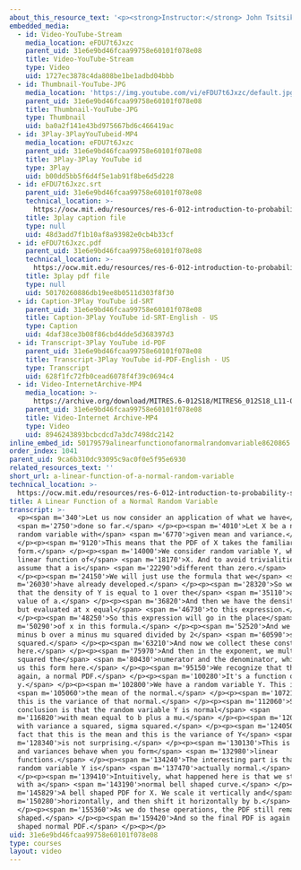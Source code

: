```yaml
---
about_this_resource_text: '<p><strong>Instructor:</strong> John Tsitsiklis</p>'
embedded_media:
  - id: Video-YouTube-Stream
    media_location: eFDU7t6Jxzc
    parent_uid: 31e6e9bd46fcaa99758e60101f078e08
    title: Video-YouTube-Stream
    type: Video
    uid: 1727ec3878c4da808be1be1adbd04bbb
  - id: Thumbnail-YouTube-JPG
    media_location: 'https://img.youtube.com/vi/eFDU7t6Jxzc/default.jpg'
    parent_uid: 31e6e9bd46fcaa99758e60101f078e08
    title: Thumbnail-YouTube-JPG
    type: Thumbnail
    uid: ba0a2f141e43bd975667bd6c466419ac
  - id: 3Play-3PlayYouTubeid-MP4
    media_location: eFDU7t6Jxzc
    parent_uid: 31e6e9bd46fcaa99758e60101f078e08
    title: 3Play-3Play YouTube id
    type: 3Play
    uid: b00dd5bb5f6d4f5e1ab91f8be6d5d228
  - id: eFDU7t6Jxzc.srt
    parent_uid: 31e6e9bd46fcaa99758e60101f078e08
    technical_location: >-
      https://ocw.mit.edu/resources/res-6-012-introduction-to-probability-spring-2018/part-i-the-fundamentals/a-linear-function-of-a-normal-random-variable/eFDU7t6Jxzc.srt
    title: 3play caption file
    type: null
    uid: 48d3add7f1b10af8a93982e0cb4b33cf
  - id: eFDU7t6Jxzc.pdf
    parent_uid: 31e6e9bd46fcaa99758e60101f078e08
    technical_location: >-
      https://ocw.mit.edu/resources/res-6-012-introduction-to-probability-spring-2018/part-i-the-fundamentals/a-linear-function-of-a-normal-random-variable/eFDU7t6Jxzc.pdf
    title: 3play pdf file
    type: null
    uid: 50170260886db19ee8b0511d303f8f30
  - id: Caption-3Play YouTube id-SRT
    parent_uid: 31e6e9bd46fcaa99758e60101f078e08
    title: Caption-3Play YouTube id-SRT-English - US
    type: Caption
    uid: 4daf38ce3b08f86cbd4dde5d368397d3
  - id: Transcript-3Play YouTube id-PDF
    parent_uid: 31e6e9bd46fcaa99758e60101f078e08
    title: Transcript-3Play YouTube id-PDF-English - US
    type: Transcript
    uid: 628f1fc72fb0cead6078f4f39c0694c4
  - id: Video-InternetArchive-MP4
    media_location: >-
      https://archive.org/download/MITRES.6-012S18/MITRES6_012S18_L11-04_300k.mp4
    parent_uid: 31e6e9bd46fcaa99758e60101f078e08
    title: Video-Internet Archive-MP4
    type: Video
    uid: 8946243893bcbcdcd7a3dc7498dc2142
inline_embed_id: 50179579alinearfunctionofanormalrandomvariable8620865
order_index: 1041
parent_uid: 9ca6b310dc93095c9ac0f0e5f95e6930
related_resources_text: ''
short_url: a-linear-function-of-a-normal-random-variable
technical_location: >-
  https://ocw.mit.edu/resources/res-6-012-introduction-to-probability-spring-2018/part-i-the-fundamentals/a-linear-function-of-a-normal-random-variable
title: A Linear Function of a Normal Random Variable
transcript: >-
  <p><span m='340'>Let us now consider an application of what we have</span>
  <span m='2750'>done so far.</span> </p><p><span m='4010'>Let X be a normal
  random variable with</span> <span m='6770'>given mean and variance.</span>
  </p><p><span m='9120'>This means that the PDF of X takes the familiar
  form.</span> </p><p><span m='14000'>We consider random variable Y, which is a
  linear function of</span> <span m='18170'>X. And to avoid trivialities, we
  assume that a is</span> <span m='22290'>different than zero.</span>
  </p><p><span m='24150'>We will just use the formula that we</span> <span
  m='26030'>have already developed.</span> </p><p><span m='28320'>So we have
  that the density of Y is equal to 1 over the</span> <span m='35110'>absolute
  value of a.</span> </p><p><span m='36820'>And then we have the density of X,
  but evaluated at x equal</span> <span m='46730'>to this expression.</span>
  </p><p><span m='48250'>So this expression will go in the place</span> <span
  m='50290'>of x in this formula.</span> </p><p><span m='52520'>And we have y
  minus b over a minus mu squared divided by 2</span> <span m='60590'>sigma
  squared.</span> </p><p><span m='63210'>And now we collect these constant terms
  here.</span> </p><p><span m='75970'>And then in the exponent, we multiply by a
  squared the</span> <span m='80430'>numerator and the denominator, which gives
  us this form here.</span> </p><p><span m='95150'>We recognize that this is
  again, a normal PDF.</span> </p><p><span m='100280'>It's a function of
  y.</span> </p><p><span m='102800'>We have a random variable Y. This is</span>
  <span m='105060'>the mean of the normal.</span> </p><p><span m='107210'>And
  this is the variance of that normal.</span> </p><p><span m='112060'>So the
  conclusion is that the random variable Y is normal</span> <span
  m='116820'>with mean equal to b plus a mu.</span> </p><p><span m='120650'>And
  with variance a squared, sigma squared.</span> </p><p><span m='124050'>The
  fact that this is the mean and this is the variance of Y</span> <span
  m='128340'>is not surprising.</span> </p><p><span m='130130'>This is how means
  and variances behave when you form</span> <span m='132980'>linear
  functions.</span> </p><p><span m='134240'>The interesting part is that the
  random variable Y is</span> <span m='137470'>actually normal.</span>
  </p><p><span m='139410'>Intuitively, what happened here is that we started
  with a</span> <span m='143190'>normal bell shaped curve.</span> </p><p><span
  m='145829'>A bell shaped PDF for X. We scale it vertically and</span> <span
  m='150280'>horizontally, and then shift it horizontally by b.</span>
  </p><p><span m='155360'>As we do these operations, the PDF still remains bell
  shaped.</span> </p><p><span m='159420'>And so the final PDF is again a bell
  shaped normal PDF.</span> </p><p></p>
uid: 31e6e9bd46fcaa99758e60101f078e08
type: courses
layout: video
---
```

